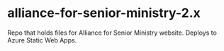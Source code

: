 # alliance-for-senior-ministry-2.x
Repo that holds files for Alliance for Senior Ministry website. Deploys to Azure Static Web Apps.
